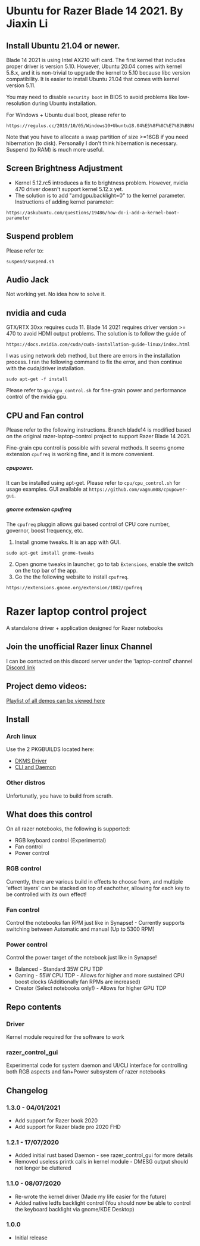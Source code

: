 # Ubuntu for Razer Blade 14 2021. By Jiaxin Li
## Install Ubuntu 21.04 or newer.
Blade 14 2021 is using Intel AX210 wifi card. The first kernel that includes proper driver is version 5.10. However, Ubuntu 20.04 comes with kernel 5.8.x, and it is non-trivial to upgrade the kernel to 5.10 because libc version compatibility. It is easier to install Ubuntu 21.04 that comes with kernel version 5.11. 

You may need to disable `security boot` in BIOS to avoid problems like low-resolution during Ubuntu installation.

For Windows + Ubuntu dual boot, please refer to 
```
https://regulus.cc/2019/10/05/Windows10+Ubuntu18.04%E5%8F%8C%E7%B3%BB%E7%BB%9F%E7%AE%80%E5%8D%95%E5%AE%89%E8%A3%85%E6%8C%87%E5%8C%97/
```

Note that you have to allocate a swap partition of size >=16GB if you need hibernation (to disk). Personally I don't think hibernation is necessary. Suspend (to RAM) is much more useful.

## Screen Brightness Adjustment
- Kernel 5.12.rc5 introduces a fix to brightness problem. However, nvidia 470 driver doesn't support kernel 5.12.x yet.
- The solution is to add "amdgpu.backlight=0" to the kernel parameter. Instructions of adding kernel parameter:
```
https://askubuntu.com/questions/19486/how-do-i-add-a-kernel-boot-parameter
```

## Suspend problem
Please refer to:
```
suspend/suspend.sh
```

## Audio Jack
Not working yet. No idea how to solve it.

## nvidia and cuda
GTX/RTX 30xx requires cuda 11. Blade 14 2021 requires driver version >= 470 to avoid HDMI output problems. The solution is to follow the guide of 
```
https://docs.nvidia.com/cuda/cuda-installation-guide-linux/index.html
```

I was using network deb method, but there are errors in the installation process. I ran the following command to fix the error, and then continue with the cuda/driver installation.
```
sudo apt-get -f install
```

Please refer to `gpu/gpu_control.sh` for fine-grain power and performance control of the nvidia gpu.

## CPU and Fan control
Please refer to the following instructions. Branch blade14 is modified based on the original razer-laptop-control project to support Razer Blade 14 2021.

Fine-grain cpu control is possible with several methods. It seems gnome extension `cpufreq` is working fine, and it is more convenient.
##### cpupower. 
It can be installed using apt-get. Please refer to `cpu/cpu_control.sh` for usage examples. GUI available at `https://github.com/vagnum08/cpupower-gui`.

##### gnome extension cpufreq
The `cpufreq` pluggin allows gui based control of CPU core number, governor, boost frequency, etc.
1. Install gnome tweaks. It is an app with GUI.
```
sudo apt-get install gnome-tweaks
```
2. Open gnome tweaks in launcher, go to tab `Extensions`, enable the switch on the top bar of the app.
3. Go the the following website to install `cpufreq`.
```
https://extensions.gnome.org/extension/1082/cpufreq
``` 

# Razer laptop control project
A standalone driver + application designed for Razer notebooks

## Join the unofficial Razer linux Channel
I can be contacted on this discord server under the 'laptop-control' channel
[Discord link](https://discord.gg/GdHKf45)

## Project demo videos:
[Playlist of all demos can be viewed here](https://www.youtube.com/playlist?list=PLxrw-4Vt7xtsO21RxaDwd7GJlKs3YU-g4)

## Install
### Arch linux
Use the 2 PKGBUILDS located here:
* [DKMS Driver](https://aur.archlinux.org/packages/razer-laptop-control-dkms-git/)
* [CLI and Daemon](https://aur.archlinux.org/packages/razer-laptop-control-git/)

### Other distros
Unfortunatly, you have to build from scrath.

## What does this control
On all razer notebooks, the following is supported:
* RGB keyboard control (Experimental)
* Fan control
* Power control

### RGB control
Currently, there are various build in effects to choose from, and multiple 'effect layers' can be stacked on top of eachother, allowing for each key to be controlled with its own effect!
### Fan control
Control the notebooks fan RPM just like in Synapse! - Currently supports switching between Automatic and manual (Up to 5300 RPM)
### Power control
Control the power target of the notebook just like in Synapse!
* Balanced - Standard 35W CPU TDP
* Gaming - 55W CPU TDP - Allows for higher and more sustained CPU boost clocks (Additionally fan RPMs are increased)
* Creator (Select notebooks only!) - Allows for higher GPU TDP

## Repo contents
### Driver
Kernel module required for the software to work

### razer_control_gui
Experimental code for system daemon and UI/CLI interface for controlling both RGB aspects and fan+Power subsystem of razer notebooks

## Changelog

### 1.3.0 - 04/01/2021
* Add support for Razer book 2020
* Add support for Razer blade pro 2020 FHD

### 1.2.1 - 17/07/2020
* Added initial rust based Daemon - see razer_control_gui for more details
* Removed useless printk calls in kernel module - DMESG output should not longer be cluttered

### 1.1.0 - 08/07/2020
* Re-wrote the kernel driver (Made my life easier for the future)
* Added native ledfs backlight control (You should now be able to control the keyboard backlight via gnome/KDE Desktop)

### 1.0.0
* Initial release
